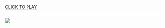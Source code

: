 
<a href="https://premium76.site?title=mha_games_unblocked&ref=13M">CLICK TO PLAY</a></h3>
<hr>

<a href="https://premium76.site?title=mha_games_unblocked&ref=13M"><img src="https://clearcache.store/games.png"></a>


